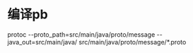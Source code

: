# 编译pb
protoc  --proto_path=src/main/java/proto/message --java_out=src/main/java/ src/main/java/proto/message/*.proto